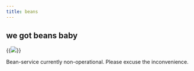 ```yaml
---
title: beans
---
```

## we got beans baby

{{<image src="/images/bean.jpg">}}

Bean-service currently non-operational. Please excuse the inconvenience.